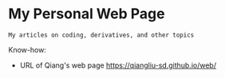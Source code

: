 # My Personal Web Page
	My articles on coding, derivatives, and other topics


Know-how:
- URL of Qiang's web page https://qiangliu-sd.github.io/web/


